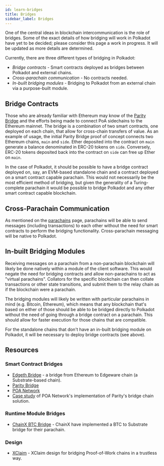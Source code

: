```yaml
---
id: learn-bridges
title: Bridges
sidebar_label: Bridges
---
```


One of the central ideas in blockchain intercommunication is the role of bridges. Some of the exact details of how bridging will work in Polkadot have yet to be decided; please consider this page a work in progress. It will be updated as more details are determined.

Currently, there are three different types of bridging in Polkadot:

* *Bridge contracts* - Smart contracts deployed as bridges between Polkadot and external chains.
* *Cross-parachain communication* - No contracts needed.
* *In-built bridging modules* - Bridging to Polkadot from an external chain via a purpose-built module.

## Bridge Contracts

Those who are already familiar with Ethereum may know of the [Parity Bridge](https://github.com/paritytech/parity-bridge) and the efforts being made to connect PoA sidechains to the Ethereum mainnet. The bridge is a combination of two smart contracts, one deployed on each chain, that allow for cross-chain transfers of value. As an example of usage, the initial Parity Bridge proof of concept connects two Ethereum chains, `main` and `side`. Ether deposited into the contract on `main` generate a balance denominated in ERC-20 tokens on `side`. Conversely, ERC-20 tokens deposited back into the contract on `side` can free up Ether on `main`.

In the case of Polkadot, it should be possible to have a bridge contract deployed on, say, an EVM-based standalone chain and a contract deployed on a smart contract capable parachain. This would not necessarily be the most efficient method of bridging, but given the generality of a Turing-complete parachain it would be possible to bridge Polkadot and any other smart contract capable blockchain.

## Cross-Parachain Communication
As mentioned on the [parachains](learn-parachains) page, parachains will be able to send messages (including transactions) to each other without the need for smart contracts to perform the bridging functionality. Cross-parachain messaging will be native to Polkadot.

## In-built Bridging Modules

Receiving messages on a parachain from a non-parachain blockchain will likely be done natively within a module of the client software. This would negate the need for bridging contracts and allow non-parachains to act as "virtual parachains". Collators for the specific blockchain can then collate transactions or other state transitions, and submit them to the relay chain as if the blockchain were a parachain.

The bridging modules will likely be written with particular parachains in mind (e.g. Bitcoin, Ethereum), which means that any blockchain that's based on either of those should be able to be bridged directly to Polkadot without the need of going through a bridge contract on a parachain. This should allow for faster execution for those chains that are compatible.

For the standalone chains that don't have an in-built bridging module on Polkadot, it will be necessary to deploy bridge contracts (see above).

## Resources

### Smart Contract Bridges

- [Edgeth Bridge](https://github.com/hicommonwealth/edgeth_bridge/) - a bridge from Ethereum to Edgeware chain (a Substrate-based chain).
- [Parity Bridge](https://github.com/paritytech/parity-bridge)
- [POA Network](https://poa.network/)
- [Case study](https://medium.com/giveth/ethereum-dapp-scaling-poa-network-acee8a51e772) of POA Network's implementation of Parity's bridge chain solution.

### Runtime Module Bridges

- [ChainX BTC Bridge](https://github.com/chainx-org/ChainX/tree/develop/cxrml/bridge/btc) - ChainX have implemented a BTC to Substrate bridge for their parachain.

### Design

- [XClaim](https://eprint.iacr.org/2018/643.pdf) - XClaim design for bridging Proof-of-Work chains in a trustless way.
